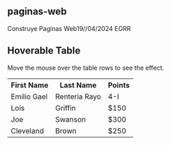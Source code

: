 ## paginas-web
Construye Paginas Web19//04/2024 EGRR
<!DOCTYPE html>
<html>
<head>
<style>
table {
  border-collapse: collapse;
  width: 100%;
}

th, td {
  padding: 8px;
  text-align: left;
  border-bottom: 1px solid #ddd;
}

tr:hover {background-color: coral;}
</style>
</head>
<body>

<h2>Hoverable Table</h2>

<p>Move the mouse over the table rows to see the effect.</p>

<table>
  <tr>
    <th>First Name</th>
    <th>Last Name</th>
    <th>Points</th>
  </tr>
  <tr>
    <td>Emilio Gael</td>
    <td>Renteria Rayo</td>
    <td>4-I</td>
  </tr>
  <tr>
    <td>Lois</td>
    <td>Griffin</td>
    <td>$150</td>
  </tr>
  <tr>
    <td>Joe</td>
    <td>Swanson</td>
    <td>$300</td>
  </tr>
  <tr>
    <td>Cleveland</td>
    <td>Brown</td>
    <td>$250</td>
  </tr>
</table>

</body>
</html>

